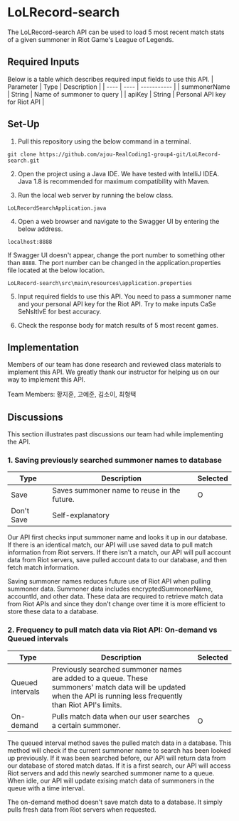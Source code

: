 # LoLRecord-search
The LoLRecord-search API can be used to load 5 most recent match stats of a given summoner in Riot Game's League of Legends.

## Required Inputs

Below is a table which describes required input fields to use this API.
| Parameter | Type | Description |
| ---- | ---- | ----------- |
| summonerName | String | Name of summoner to query |
| apiKey | String | Personal API key for Riot API |

## Set-Up

1. Pull this repository using the below command in a terminal.
```
git clone https://github.com/ajou-RealCoding1-group4-git/LoLRecord-search.git
```

2. Open the project using a Java IDE. We have tested with IntelliJ IDEA. Java 1.8 is recommended for maximum compatibility with Maven.

3. Run the local web server by running the below class.
```
LoLRecordSearchApplication.java
```

4. Open a web browser and navigate to the Swagger UI by entering the below address.
```
localhost:8888
```
If Swagger UI doesn't appear, change the port number to something other than `8888`. The port number can be changed in the application.properties file located at the below location.
```
LoLRecord-search\src\main\resources\application.properties
```

5. Input required fields to use this API.
You need to pass a summoner name and your personal API key for the Riot API.
Try to make inputs CaSe SeNsItIvE for best accuracy.

6. Check the response body for match results of 5 most recent games.

## Implementation

Members of our team has done research and reviewed class materials to implement this API. We greatly thank our instructor for helping us on our way to implement this API.

Team Members: 황지훈, 고예준, 김소이, 최형택

## Discussions

This section illustrates past discussions our team had while implementing the API.

### 1. Saving previously searched summoner names to database
| Type | Description | Selected |
| - | - | - |
| Save | Saves summoner name to reuse in the future. | O |
| Don't Save | Self-explanatory |  |

Our API first checks input summoner name and looks it up in our database. If there is an identical match, our API will use saved data to pull match information from Riot servers. If there isn't a match, our API will pull account data from Riot servers, save pulled account data to our database, and then fetch match information.

Saving summoner names reduces future use of Riot API when pulling summoner data. Summoner data includes encryptedSummonerName, accountId, and other data. These data are required to retrieve match data from Riot APIs and since they don't change over time it is more efficient to store these data to a database. 

### 2. Frequency to pull match data via Riot API: On-demand vs Queued intervals

| Type | Description | Selected |
| ---- | ----------- | -------- |
| Queued intervals | Previously searched summoner names are added to a queue. These summoners' match data will be updated when the API is running less frequently than Riot API's limits. |   |
| On-demand | Pulls match data when our user searches a certain summoner. | O |


The queued interval method saves the pulled match data in a database. This method will check if the current summoner name to search has been looked up previously. If it was been searched before, our API will return data from our database of stored match datas. If it is a first search, our API will access Riot servers and add this newly searched summoner name to a queue. When idle, our API will update exising match data of summoners in the queue with a time interval.

The on-demand method doesn't save match data to a database. It simply pulls fresh data from Riot servers when requested.
